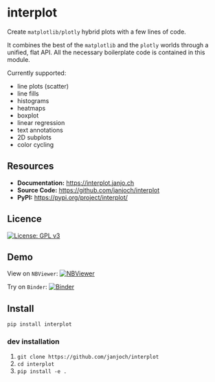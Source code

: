 # interplot
Create `matplotlib/plotly` hybrid plots with a few lines of code.

It combines the best of the `matplotlib` and the `plotly` worlds through
a unified, flat API.
All the necessary boilerplate code is contained in this module.

Currently supported:

- line plots (scatter)
- line fills
- histograms
- heatmaps
- boxplot
- linear regression
- text annotations
- 2D subplots
- color cycling


## Resources

- **Documentation:** https://interplot.janjo.ch
- **Source Code:** https://github.com/janjoch/interplot
- **PyPI:** https://pypi.org/project/interplot/


## Licence
[![License: GPL v3](https://img.shields.io/badge/License-GPLv3-blue.svg)](https://www.gnu.org/licenses/gpl-3.0)


## Demo

View on `NBViewer`:
[![NBViewer](https://raw.githubusercontent.com/jupyter/design/master/logos/Badges/nbviewer_badge.svg)](https://nbviewer.org/github/janjoch/interplot/tree/main/)


Try on `Binder`:
[![Binder](https://mybinder.org/badge_logo.svg)](https://mybinder.org/v2/gh/janjoch/interplot/HEAD)


## Install
```pip install interplot```


### dev installation
1. ```git clone https://github.com/janjoch/interplot```
2. ```cd interplot```
2. ```pip install -e .```
